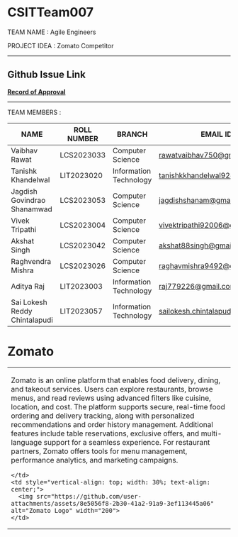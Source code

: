 # CSITTeam007
TEAM NAME : Agile Engineers

PROJECT IDEA : Zomato Competitor 

---
## **Github Issue Link**  
**[Record of Approval](https://github.com/IIITLucknowSWEngg/Assignment/issues/16)**

---
TEAM MEMBERS :

| NAME | ROLL NUMBER | BRANCH | EMAIL ID | GITHUB ID |
| ---- | ---- | ---- | ---- | ---- |
| Vaibhav Rawat | LCS2023033 | Computer Science | rawatvaibhav750@gmail.com | VaibhavvRawat |
| Tanishk Khandelwal | LIT2023020 | Information Technology | tanishkkhandelwal92@gmail.com | Tanishk4444 |
| Jagdish Govindrao Shanamwad | LCS2023053 | Computer Science | jagdishshanam@gmail.com | jgs8688 |
| Vivek Tripathi | LCS2023004 | Computer Science | vivektripathi92006@gmail.com | vivek23024 |
| Akshat Singh | LCS2023042 | Computer Science | akshat88singh@gmail.com | Luv888 |
| Raghvendra Mishra | LCS2023026 | Computer Science | raghavmishra9492@gmail.com | raghavmishra8382 |
| Aditya Raj | LIT2023003 | Information Technology | raj779226@gmail.com | Aditya2023003 |
| Sai Lokesh Reddy Chintalapudi | LIT2023057 | Information Technology | sailokesh.chintalapudi@gmail.com | Sailokesh321 |


# Zomato

<table>
  <tr>
    <td style="vertical-align: top; width: 70%;">

Zomato is an online platform that enables food delivery, dining, and takeout services. Users can explore restaurants, browse menus, and read reviews using advanced filters like cuisine, location, and cost. The platform supports secure, real-time food ordering and delivery tracking, along with personalized recommendations and order history management. Additional features include table reservations, exclusive offers, and multi-language support for a seamless experience. For restaurant partners, Zomato offers tools for menu management, performance analytics, and marketing campaigns.

    </td>
    <td style="vertical-align: top; width: 30%; text-align: center;">
      <img src="https://github.com/user-attachments/assets/8e5056f8-2b30-41a2-91a9-3ef113445a06" alt="Zomato Logo" width="200">
    </td>
  </tr>
</table>





